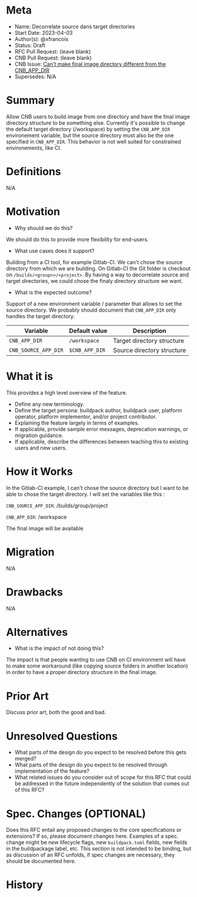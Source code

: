 # Meta
[meta]: #meta
- Name: Decorrelate source dans target directories
- Start Date: 2023-04-03
- Author(s): @xfrancois
- Status: Draft <!-- Acceptable values: Draft, Approved, On Hold, Superseded -->
- RFC Pull Request: (leave blank)
- CNB Pull Request: (leave blank)
- CNB Issue: [Can't make final image directory different from the CNB_APP_DIR](https://github.com/buildpacks/lifecycle/issues/1034)
- Supersedes: N/A

# Summary
[summary]: #summary

Allow CNB users to build image from one directory and have the final image directory structure to be something else. Currently it's possible to change the default target directory (/workspace) by setting the `CNB_APP_DIR` environement variable, but the source directory must also be the one specified in `CNB_APP_DIR`. This behavior is not well suited for constrained environements, like CI.

# Definitions
[definitions]: #definitions

N/A

# Motivation
[motivation]: #motivation

- Why should we do this?

We should do this to provide more flexibility for end-users.

- What use cases does it support?

Building from a CI tool, for example Gitlab-CI. We can't chose the source directory from which we are building. On Gitlab-CI the Git folder is checkout on `/builds/<group>>/<project>`. By having a way to decorrelate source and target directories, we could chose the finaly directory structure we want.

- What is the expected outcome?

Support of a new environment variable / parameter that allows to set the source directory. We probably should document that  `CNB_APP_DIR` only handles the target directory.

| Variable           | Default value | Description                |
|--------------------|---------------|----------------------------|
| `CNB_APP_DIR`       | `/workspace`    | Target directory structure |
| `CNB_SOURCE_APP_DIR` | `$CNB_APP_DIR`  | Source directory structure |

# What it is
[what-it-is]: #what-it-is

This provides a high level overview of the feature.

- Define any new terminology.
- Define the target persona: buildpack author, buildpack user, platform operator, platform implementor, and/or project contributor.
- Explaining the feature largely in terms of examples.
- If applicable, provide sample error messages, deprecation warnings, or migration guidance.
- If applicable, describe the differences between teaching this to existing users and new users.

# How it Works
[how-it-works]: #how-it-works

In the Gitlab-CI example, I can't chose the source directory but I want to be able to chose the target directory. I will set the variables like this :

`CNB_SOURCE_APP_DIR`: /builds/group/project

`CNB_APP_DIR`: /workspace

The final image will be available

# Migration
[migration]: #migration

N/A

# Drawbacks
[drawbacks]: #drawbacks

N/A

# Alternatives
[alternatives]: #alternatives

- What is the impact of not doing this?

The impact is that people wanting to use CNB on CI environment will have to make some workaround (like copying source folders in another location) in order to have a proper directory structure in the final image.

# Prior Art
[prior-art]: #prior-art

Discuss prior art, both the good and bad.

# Unresolved Questions
[unresolved-questions]: #unresolved-questions

- What parts of the design do you expect to be resolved before this gets merged?
- What parts of the design do you expect to be resolved through implementation of the feature?
- What related issues do you consider out of scope for this RFC that could be addressed in the future independently of the solution that comes out of this RFC?

# Spec. Changes (OPTIONAL)
[spec-changes]: #spec-changes
Does this RFC entail any proposed changes to the core specifications or extensions? If so, please document changes here.
Examples of a spec. change might be new lifecycle flags, new `buildpack.toml` fields, new fields in the buildpackage label, etc.
This section is not intended to be binding, but as discussion of an RFC unfolds, if spec changes are necessary, they should be documented here.

# History
[history]: #history

<!--
## Amended
### Meta
[meta-1]: #meta-1
- Name: (fill in the amendment name: Variable Rename)
- Start Date: (fill in today's date: YYYY-MM-DD)
- Author(s): (Github usernames)
- Amendment Pull Request: (leave blank)

### Summary

A brief description of the changes.

### Motivation

Why was this amendment necessary?
--->